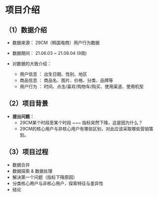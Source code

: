 # 项目介绍
## （1）数据介绍
- 数据来源： 29CM（韩国电商）用户行为数据
- 数据期间： 21.06.03 ~ 21.08.04 (9周)

- 对数据的大致介绍：
    - 用户信息 ： 出生日期、性别、地区
    - 商品信息 ： 商品名、图片、价格、分类、品牌等
    - 用户行为 ： 时间、点击/喜欢/购物车/购买、使用渠道、使用机型
    
## （2）项目背景
- **提出问题：** 
    - 29CM某个时段至某个时段 ~~~ 指标突然下降，这是因为什么？
    - 29CM的核心用户与非核心用户有哪些区别，对此应该采取哪些营销策划。
    
## （3）项目过程
- 数据合并
- 数据探索 & 数据处理
- 解决第一个问题（指标下降原因）
- 分类核心用户与非核心用户，探索特征与差异性
- 结论
